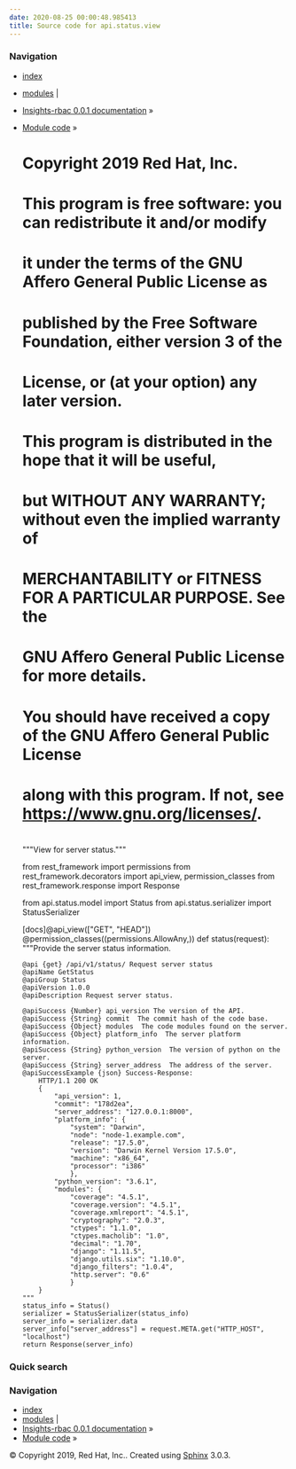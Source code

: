 ```yaml
---
date: 2020-08-25 00:00:48.985413
title: Source code for api.status.view
---
```

### Navigation

  - [index](../../../../genindex/ "General Index")
  - [modules](../../../../py-modindex/ "Python Module Index") |
  - [Insights-rbac 0.0.1 documentation](../../../../index/) »
  - [Module code](../../../index/) »


    #
    # Copyright 2019 Red Hat, Inc.
    #
    # This program is free software: you can redistribute it and/or modify
    # it under the terms of the GNU Affero General Public License as
    # published by the Free Software Foundation, either version 3 of the
    # License, or (at your option) any later version.
    #
    # This program is distributed in the hope that it will be useful,
    # but WITHOUT ANY WARRANTY; without even the implied warranty of
    # MERCHANTABILITY or FITNESS FOR A PARTICULAR PURPOSE.  See the
    # GNU Affero General Public License for more details.
    #
    # You should have received a copy of the GNU Affero General Public License
    # along with this program.  If not, see <https://www.gnu.org/licenses/>.
    #
    
    """View for server status."""
    
    from rest_framework import permissions
    from rest_framework.decorators import api_view, permission_classes
    from rest_framework.response import Response
    
    from api.status.model import Status
    from api.status.serializer import StatusSerializer
    
    
    [docs]@api_view(["GET", "HEAD"])
    @permission_classes((permissions.AllowAny,))
    def status(request):
        """Provide the server status information.
    
        @api {get} /api/v1/status/ Request server status
        @apiName GetStatus
        @apiGroup Status
        @apiVersion 1.0.0
        @apiDescription Request server status.
    
        @apiSuccess {Number} api_version The version of the API.
        @apiSuccess {String} commit  The commit hash of the code base.
        @apiSuccess {Object} modules  The code modules found on the server.
        @apiSuccess {Object} platform_info  The server platform information.
        @apiSuccess {String} python_version  The version of python on the server.
        @apiSuccess {String} server_address  The address of the server.
        @apiSuccessExample {json} Success-Response:
            HTTP/1.1 200 OK
            {
                "api_version": 1,
                "commit": "178d2ea",
                "server_address": "127.0.0.1:8000",
                "platform_info": {
                    "system": "Darwin",
                    "node": "node-1.example.com",
                    "release": "17.5.0",
                    "version": "Darwin Kernel Version 17.5.0",
                    "machine": "x86_64",
                    "processor": "i386"
                    },
                "python_version": "3.6.1",
                "modules": {
                    "coverage": "4.5.1",
                    "coverage.version": "4.5.1",
                    "coverage.xmlreport": "4.5.1",
                    "cryptography": "2.0.3",
                    "ctypes": "1.1.0",
                    "ctypes.macholib": "1.0",
                    "decimal": "1.70",
                    "django": "1.11.5",
                    "django.utils.six": "1.10.0",
                    "django_filters": "1.0.4",
                    "http.server": "0.6"
                    }
            }
        """
        status_info = Status()
        serializer = StatusSerializer(status_info)
        server_info = serializer.data
        server_info["server_address"] = request.META.get("HTTP_HOST", "localhost")
        return Response(server_info)

### Quick search

### Navigation

  - [index](../../../../genindex/ "General Index")
  - [modules](../../../../py-modindex/ "Python Module Index") |
  - [Insights-rbac 0.0.1 documentation](../../../../index/) »
  - [Module code](../../../index/) »

© Copyright 2019, Red Hat, Inc.. Created using
[Sphinx](http://sphinx-doc.org/) 3.0.3.